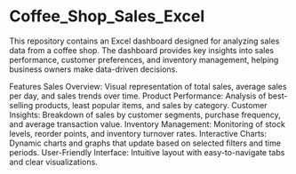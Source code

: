 # Coffee_Shop_Sales_Excel
This repository contains an Excel dashboard designed for analyzing sales data from a coffee shop. The dashboard provides key insights into sales performance, customer preferences, and inventory management, helping business owners make data-driven decisions.


Features
Sales Overview: Visual representation of total sales, average sales per day, and sales trends over time.
Product Performance: Analysis of best-selling products, least popular items, and sales by category.
Customer Insights: Breakdown of sales by customer segments, purchase frequency, and average transaction value.
Inventory Management: Monitoring of stock levels, reorder points, and inventory turnover rates.
Interactive Charts: Dynamic charts and graphs that update based on selected filters and time periods.
User-Friendly Interface: Intuitive layout with easy-to-navigate tabs and clear visualizations.
